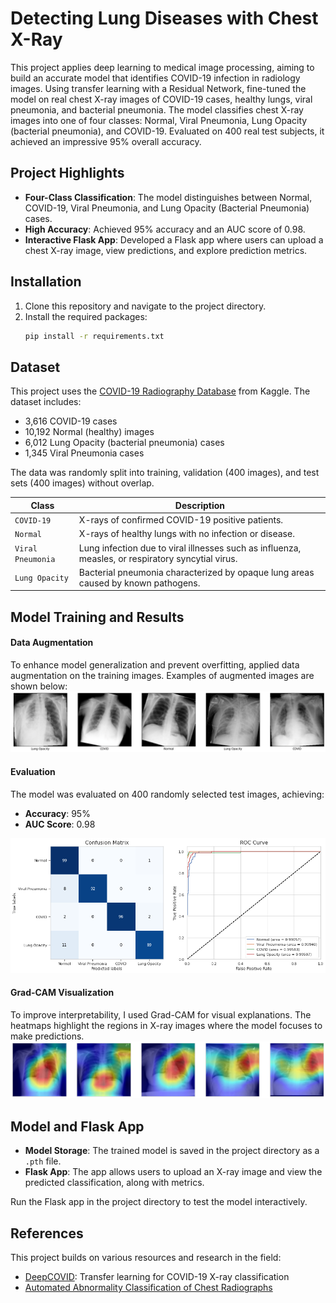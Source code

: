 # Detecting Lung Diseases with Chest X-Ray

This project applies deep learning to medical image processing, aiming to build an accurate model that identifies COVID-19 infection in radiology images. Using transfer learning with a Residual Network, fine-tuned the model on real chest X-ray images of COVID-19 cases, healthy lungs, viral pneumonia, and bacterial pneumonia. The model classifies chest X-ray images into one of four classes: Normal, Viral Pneumonia, Lung Opacity (bacterial pneumonia), and COVID-19. Evaluated on 400 real test subjects, it achieved an impressive 95% overall accuracy.

## Project Highlights

- **Four-Class Classification**: The model distinguishes between Normal, COVID-19, Viral Pneumonia, and Lung Opacity (Bacterial Pneumonia) cases.
- **High Accuracy**: Achieved 95% accuracy and an AUC score of 0.98.
- **Interactive Flask App**: Developed a Flask app where users can upload a chest X-ray image, view predictions, and explore prediction metrics.

## Installation
1. Clone this repository and navigate to the project directory.
2. Install the required packages:
   ```bash
   pip install -r requirements.txt
   ```

## Dataset

This project uses the [COVID-19 Radiography Database](https://www.kaggle.com/tawsifurrahman/covid19-radiography-database) from Kaggle. 
The dataset includes:
- 3,616 COVID-19 cases
- 10,192 Normal (healthy) images
- 6,012 Lung Opacity (bacterial pneumonia) cases
- 1,345 Viral Pneumonia cases

The data was randomly split into training, validation (400 images), and test sets (400 images) without overlap.

| Class           | Description |
|-----------------|-------------|
| `COVID-19`      | X-rays of confirmed COVID-19 positive patients. |
| `Normal`        | X-rays of healthy lungs with no infection or disease. |
| `Viral Pneumonia` | Lung infection due to viral illnesses such as influenza, measles, or respiratory syncytial virus. |
| `Lung Opacity`  | Bacterial pneumonia characterized by opaque lung areas caused by known pathogens. |

## Model Training and Results

#### Data Augmentation
To enhance model generalization and prevent overfitting, applied data augmentation on the training images. 
Examples of augmented images are shown below:
![alt text](figs/augment.png)

#### Evaluation
The model was evaluated on 400 randomly selected test images, achieving:
- **Accuracy**: 95%
- **AUC Score**: 0.98

![alt text](figs/cm.png)

#### Grad-CAM Visualization
To improve interpretability, I used Grad-CAM for visual explanations. The heatmaps highlight the regions in X-ray images where the model focuses to make predictions.
![alt text](figs/weight.png)

## Model and Flask App

- **Model Storage**: The trained model is saved in the project directory as a `.pth` file.
- **Flask App**: The app allows users to upload an X-ray image and view the predicted classification, along with metrics. 

Run the Flask app in the project directory to test the model interactively.

## References

This project builds on various resources and research in the field:
- [DeepCOVID](https://github.com/shervinmin/DeepCovid): Transfer learning for COVID-19 X-ray classification
- [Automated Abnormality Classification of Chest Radiographs](https://www.nature.com/articles/s41746-020-0273-z.pdf)

